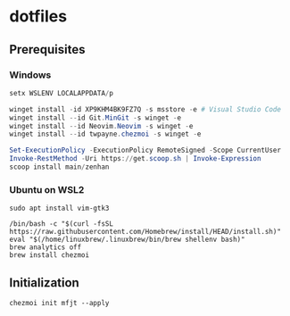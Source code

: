 # dotfiles

## Prerequisites

### Windows

```powershell
setx WSLENV LOCALAPPDATA/p

winget install -id XP9KHM4BK9FZ7Q -s msstore -e # Visual Studio Code
winget install --id Git.MinGit -s winget -e
winget install --id Neovim.Neovim -s winget -e
winget install --id twpayne.chezmoi -s winget -e

Set-ExecutionPolicy -ExecutionPolicy RemoteSigned -Scope CurrentUser
Invoke-RestMethod -Uri https://get.scoop.sh | Invoke-Expression
scoop install main/zenhan
```

### Ubuntu on WSL2

```shell
sudo apt install vim-gtk3

/bin/bash -c "$(curl -fsSL https://raw.githubusercontent.com/Homebrew/install/HEAD/install.sh)"
eval "$(/home/linuxbrew/.linuxbrew/bin/brew shellenv bash)"
brew analytics off
brew install chezmoi
```

## Initialization

```shell
chezmoi init mfjt --apply
```
